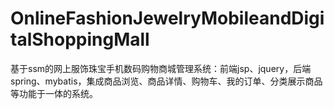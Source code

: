 # OnlineFashionJewelryMobileandDigitalShoppingMall
 基于ssm的网上服饰珠宝手机数码购物商城管理系统：前端jsp、jquery，后端 spring、mybatis，集成商品浏览、商品详情、购物车、我的订单、分类展示商品等功能于一体的系统。
